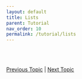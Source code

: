 ```yaml
---
layout: default
title: Lists
parent: Tutorial
nav_order: 10
permalink: /tutorial/lists
---
```






<br><br>

[Previous Topic](./loops) | [Next Topic](./dictionaries)